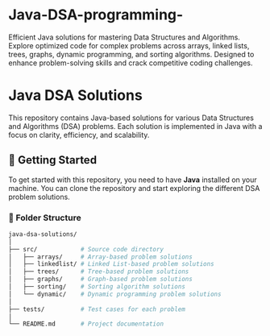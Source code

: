 # Java-DSA-programming-
Efficient Java solutions for mastering Data Structures and Algorithms. Explore optimized code for complex problems across arrays, linked lists, trees, graphs, dynamic programming, and sorting algorithms. Designed to enhance problem-solving skills and crack competitive coding challenges.
# Java DSA Solutions

This repository contains Java-based solutions for various Data Structures and Algorithms (DSA) problems. Each solution is implemented in Java with a focus on clarity, efficiency, and scalability.

## 🚀 Getting Started

To get started with this repository, you need to have **Java** installed on your machine. You can clone the repository and start exploring the different DSA problem solutions.

### 📂 Folder Structure

```bash
java-dsa-solutions/
│
├── src/            # Source code directory
│   ├── arrays/     # Array-based problem solutions
│   ├── linkedlist/ # Linked List-based problem solutions
│   ├── trees/      # Tree-based problem solutions
│   ├── graphs/     # Graph-based problem solutions
│   ├── sorting/    # Sorting algorithm solutions
│   └── dynamic/    # Dynamic programming problem solutions
│
├── tests/          # Test cases for each problem
│
└── README.md       # Project documentation
